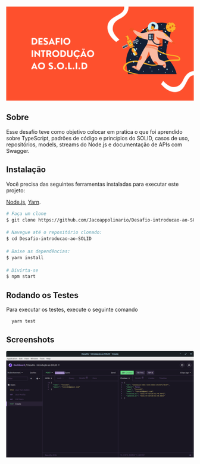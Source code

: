 ![App Banner](./assets/banner.png)


## Sobre
Esse desafio teve como objetivo colocar em pratica o que foi aprendido sobre TypeScript, padrões de código e princípios do SOLID, casos de uso, repositórios, models, streams do Node.js e documentação de APIs com Swagger.
## Instalação
Você precisa das seguintes ferramentas instaladas para executar este projeto:

[Node.js](https://nodejs.org/en/download/), [Yarn](https://yarnpkg.com/).

```bash
# Faça um clone
$ git clone https://github.com/Jacoappolinario/Desafio-introducao-ao-SOLID.git

# Navegue até o repositório clonado:
$ cd Desafio-introducao-ao-SOLID

# Baixe as dependências:
$ yarn install

# Divirta-se
$ npm start
```
    
## Rodando os Testes

Para executar os testes, execute o seguinte comando

```bash
  yarn test
```

  
## Screenshots

![App Screenshot](./assets/print.png)

  
